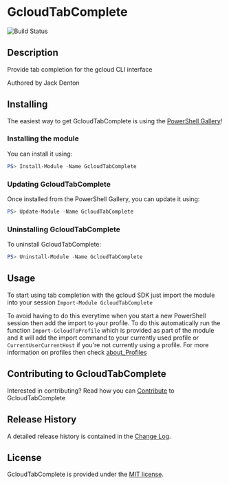 # GcloudTabComplete

![Build Status](https://build.status.url.here)

## Description

Provide tab completion for the gcloud CLI interface

Authored by Jack Denton

## Installing

The easiest way to get GcloudTabComplete is using the [PowerShell Gallery](https://powershellgallery.com/packages/GcloudTabComplete/)!

### Installing the module

You can install it using:

``` PowerShell
PS> Install-Module -Name GcloudTabComplete
```

### Updating GcloudTabComplete

Once installed from the PowerShell Gallery, you can update it using:

``` PowerShell
PS> Update-Module -Name GcloudTabComplete
```

### Uninstalling GcloudTabComplete

To uninstall GcloudTabComplete:

``` PowerShell
PS> Uninstall-Module -Name GcloudTabComplete
```

## Usage

To start using tab completion with the gcloud SDK just import the module into your session `Import-Module GcloudTabComplete`

To avoid having to do this everytime when you start a new PowerShell session then add the import to your profile. To do this automatically run the function `Import-GcloudToProfile` which is provided as part of the module and it will add the import command to your currently used profile or `CurrentUserCurrentHost` if you're not currently using a profile. For more information on profiles then check [about_Profiles](https://docs.microsoft.com/en-us/powershell/module/microsoft.powershell.core/about/about_profiles)

## Contributing to GcloudTabComplete

Interested in contributing? Read how you can [Contribute](https://github.com/sk82jack/GcloudTabComplete/blob/master/Contributing.md) to GcloudTabComplete

## Release History

A detailed release history is contained in the [Change Log](https://github.com/sk82jack/GcloudTabComplete/blob/master/CHANGELOG.md).

## License

GcloudTabComplete is provided under the [MIT license](https://github.com/sk82jack/GcloudTabComplete/blob/master/LICENSE).
